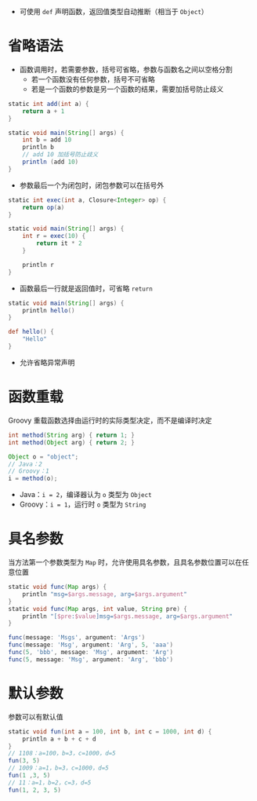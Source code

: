- 可使用 `def` 声明函数，返回值类型自动推断（相当于 `Object`）
# 省略语法

- 函数调用时，若需要参数，括号可省略，参数与函数名之间以空格分割
	- 若一个函数没有任何参数，括号不可省略
	- 若是一个函数的参数是另一个函数的结果，需要加括号防止歧义

```groovy
static int add(int a) {
    return a + 1
}

static void main(String[] args) {
    int b = add 10
    println b
    // add 10 加括号防止歧义
    println (add 10)
}
```

- 参数最后一个为闭包时，闭包参数可以在括号外

```groovy
static int exec(int a, Closure<Integer> op) {
    return op(a)
}

static void main(String[] args) {
    int r = exec(10) {
        return it * 2
    }

    println r
}
```

- 函数最后一行就是返回值时，可省略 `return`

```groovy
static void main(String[] args) {
    println hello()
}

def hello() {
    "Hello"
}
```

- 允许省略异常声明 
# 函数重载

Groovy 重载函数选择由运行时的实际类型决定，而不是编译时决定

```groovy
int method(String arg) { return 1; }
int method(Object arg) { return 2; }

Object o = "object";
// Java：2
// Groovy：1
i = method(o); 
```

- Java：`i = 2`，编译器认为 `o` 类型为 `Object`
- Groovy：`i = 1`，运行时 `o` 类型为 `String`
# 具名参数

当方法第一个参数类型为 `Map` 时，允许使用具名参数，且具名参数位置可以在任意位置

```groovy
static void func(Map args) {
    println "msg=$args.message, arg=$args.argument"
}
static void func(Map args, int value, String pre) {
    println "[$pre:$value]msg=$args.message, arg=$args.argument"
}

func(message: 'Msgs', argument: 'Args')
func(message: 'Msg', argument: 'Arg', 5, 'aaa')
func(5, 'bbb', message: 'Msg', argument: 'Arg')
func(5, message: 'Msg', argument: 'Arg', 'bbb')
```
# 默认参数

参数可以有默认值

```groovy
static void fun(int a = 100, int b, int c = 1000, int d) {
    println a + b + c + d
}
// 1108：a=100，b=3，c=1000，d=5
fun(3, 5)
// 1009：a=1，b=3，c=1000，d=5
fun(1 ,3, 5)
// 11：a=1，b=2，c=3，d=5
fun(1, 2, 3, 5)
```
